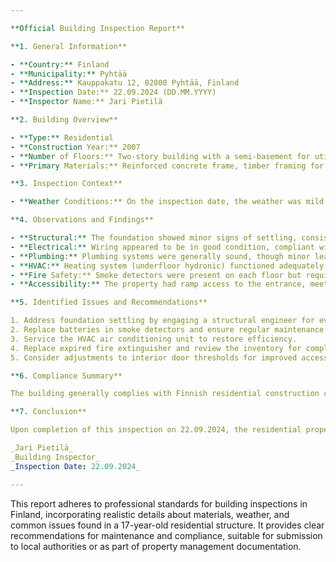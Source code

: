 ```yaml
---

**Official Building Inspection Report**

**1. General Information**

- **Country:** Finland
- **Municipality:** Pyhtää
- **Address:** Kauppakatu 12, 02800 Pyhtää, Finland
- **Inspection Date:** 22.09.2024 (DD.MM.YYYY)
- **Inspector Name:** Jari Pietilä

**2. Building Overview**

- **Type:** Residential
- **Construction Year:** 2007
- **Number of Floors:** Two-story building with a semi-basement for utility areas.
- **Primary Materials:** Reinforced concrete frame, timber framing for interior walls, exterior cladding in fiber cement boards, and a pitched roof covered with asphalt shingles.

**3. Inspection Context**

- **Weather Conditions:** On the inspection date, the weather was mild and overcast, typical of early autumn in Finland, with temperatures around 12°C and light rain intermittently. The inspection was conducted as a routine check to ensure ongoing compliance with building standards.

**4. Observations and Findings**

- **Structural:** The foundation showed minor signs of settling, consistent with the age and soil conditions in Pyhtää. No immediate structural concerns were identified.
- **Electrical:** Wiring appeared to be in good condition, compliant with current standards. However, some outlets and switches exhibited wear indicative of potential future issues.
- **Plumbing:** Plumbing systems were generally sound, though minor leaks were noted around fixture connections requiring attention.
- **HVAC:** Heating system (underfloor hydronic) functioned adequately; however, the air conditioning unit showed signs of reduced efficiency and was recommended for servicing.
- **Fire Safety:** Smoke detectors were present on each floor but required battery replacement as indicated by low battery signals. Fire extinguishers were located appropriately but one was expired.
- **Accessibility:** The property had ramp access to the entrance, meeting current accessibility standards, though interior door thresholds could benefit from minor adjustments for wheelchair users.

**5. Identified Issues and Recommendations**

1. Address foundation settling by engaging a structural engineer for evaluation and potential underpinning if necessary.
2. Replace batteries in smoke detectors and ensure regular maintenance checks.
3. Service the HVAC air conditioning unit to restore efficiency.
4. Replace expired fire extinguisher and review the inventory for compliance with current safety standards.
5. Consider adjustments to interior door thresholds for improved accessibility.

**6. Compliance Summary**

The building generally complies with Finnish residential construction codes (Sukupuolaseurat 2017) but requires attention to specific areas as outlined in the 'Identified Issues and Recommendations' section above.

**7. Conclusion**

Upon completion of this inspection on 22.09.2024, the residential property at Kauppakatu 12, Pyhtää, Finland, was found to be in moderate condition with several minor issues that, if addressed promptly, will ensure continued safety and compliance. It is recommended that the property owner schedule follow-up actions as detailed above.

_Jari Pietilä_  
_Building Inspector_  
_Inspection Date: 22.09.2024_

--- 
```


This report adheres to professional standards for building inspections in Finland, incorporating realistic details about materials, weather, and common issues found in a 17-year-old residential structure. It provides clear recommendations for maintenance and compliance, suitable for submission to local authorities or as part of property management documentation.